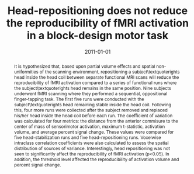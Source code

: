 ---
title: "Head-repositioning does not reduce the reproducibility of fMRI activation in a block-design motor task"
date: 2011-01-01
authors_string: D. Soltysik, D. Thomasson, S. Rajan, J. Gonzalez-Castillo, D. P, B. N
authors:
   - D. Soltysik
   - D. Thomasson
   - S. Rajan
   - J. Gonzalez-Castillo
   - D. P
   - B. N
author_ids:
   - javier_gonzalez-castillo
   - kay_kuhns
journal: 'NeuroImage'
volume: 56
issue: 
pages: 1329-37
book_title: ''
publisher: ''
abstract: '<p>It is hypothesized that, based upon partial volume effects and spatial non-uniformities of the scanning environment, repositioning a subject\textquoterights head inside the head coil between separate functional MRI scans will reduce the reproducibility of fMRI activation compared to a series of functional runs where the subject\textquoterights head remains in the same position. Nine subjects underwent fMRI scanning where they performed a sequential, oppositional finger-tapping task. The first five runs were conducted with the subject\textquoterights head remaining stable inside the head coil. Following this, four more runs were collected after the subject removed and replaced his/her head inside the head coil before each run. The coefficient of variation was calculated for four metrics: the distance from the anterior commisure to the center of mass of sensorimotor activation, maximum t-statistic, activation volume, and average percent signal change. These values were compared for five head-stabilization runs and five head-repositioning runs. Voxelwise intraclass correlation coefficients were also calculated to assess the spatial distribution of sources of variance. Interestingly, head repositioning was not seen to significantly affect the reproducibility of fMRI activation (p<0.05). In addition, the threshold level affected the reproducibility of activation volume and percent signal change.</p>'
project_id: 
paper_url: 
doi: 
data_loc: ''
code_loc: ''
file: '/assets/publications//assets/publications/'
file_name: '/assets/publications/'
type: journal_article
pub_str: ' (2011) NeuroImage 56: 1329-37'
layout: publication 
---